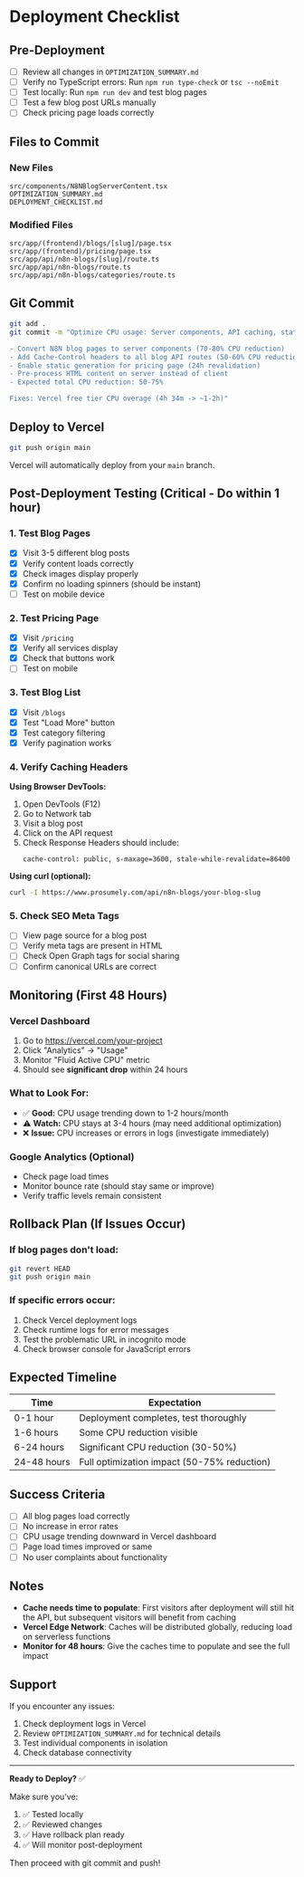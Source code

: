 # Deployment Checklist

## Pre-Deployment

- [ ] Review all changes in `OPTIMIZATION_SUMMARY.md`
- [ ] Verify no TypeScript errors: Run `npm run type-check` or `tsc --noEmit`
- [ ] Test locally: Run `npm run dev` and test blog pages
- [ ] Test a few blog post URLs manually
- [ ] Check pricing page loads correctly

## Files to Commit

### New Files

```
src/components/N8NBlogServerContent.tsx
OPTIMIZATION_SUMMARY.md
DEPLOYMENT_CHECKLIST.md
```

### Modified Files

```
src/app/(frontend)/blogs/[slug]/page.tsx
src/app/(frontend)/pricing/page.tsx
src/app/api/n8n-blogs/[slug]/route.ts
src/app/api/n8n-blogs/route.ts
src/app/api/n8n-blogs/categories/route.ts
```

## Git Commit

```bash
git add .
git commit -m "Optimize CPU usage: Server components, API caching, static generation

- Convert N8N blog pages to server components (70-80% CPU reduction)
- Add Cache-Control headers to all blog API routes (50-60% CPU reduction)
- Enable static generation for pricing page (24h revalidation)
- Pre-process HTML content on server instead of client
- Expected total CPU reduction: 50-75%

Fixes: Vercel free tier CPU overage (4h 34m -> ~1-2h)"
```

## Deploy to Vercel

```bash
git push origin main
```

Vercel will automatically deploy from your `main` branch.

## Post-Deployment Testing (Critical - Do within 1 hour)

### 1. Test Blog Pages

- [x] Visit 3-5 different blog posts
- [x] Verify content loads correctly
- [x] Check images display properly
- [x] Confirm no loading spinners (should be instant)
- [ ] Test on mobile device

### 2. Test Pricing Page

- [x] Visit `/pricing`
- [x] Verify all services display
- [x] Check that buttons work
- [ ] Test on mobile

### 3. Test Blog List

- [x] Visit `/blogs`
- [x] Test "Load More" button
- [x] Test category filtering
- [x] Verify pagination works

### 4. Verify Caching Headers

**Using Browser DevTools:**

1. Open DevTools (F12)
2. Go to Network tab
3. Visit a blog post
4. Click on the API request
5. Check Response Headers should include:
   ```
   cache-control: public, s-maxage=3600, stale-while-revalidate=86400
   ```

**Using curl (optional):**

```bash
curl -I https://www.prosumely.com/api/n8n-blogs/your-blog-slug
```

### 5. Check SEO Meta Tags

- [ ] View page source for a blog post
- [ ] Verify meta tags are present in HTML
- [ ] Check Open Graph tags for social sharing
- [ ] Confirm canonical URLs are correct

## Monitoring (First 48 Hours)

### Vercel Dashboard

1. Go to https://vercel.com/your-project
2. Click "Analytics" → "Usage"
3. Monitor "Fluid Active CPU" metric
4. Should see **significant drop** within 24 hours

### What to Look For:

- ✅ **Good:** CPU usage trending down to 1-2 hours/month
- ⚠️ **Watch:** CPU stays at 3-4 hours (may need additional optimization)
- ❌ **Issue:** CPU increases or errors in logs (investigate immediately)

### Google Analytics (Optional)

- Check page load times
- Monitor bounce rate (should stay same or improve)
- Verify traffic levels remain consistent

## Rollback Plan (If Issues Occur)

### If blog pages don't load:

```bash
git revert HEAD
git push origin main
```

### If specific errors occur:

1. Check Vercel deployment logs
2. Check runtime logs for error messages
3. Test the problematic URL in incognito mode
4. Check browser console for JavaScript errors

## Expected Timeline

| Time        | Expectation                                 |
| ----------- | ------------------------------------------- |
| 0-1 hour    | Deployment completes, test thoroughly       |
| 1-6 hours   | Some CPU reduction visible                  |
| 6-24 hours  | Significant CPU reduction (30-50%)          |
| 24-48 hours | Full optimization impact (50-75% reduction) |

## Success Criteria

- [ ] All blog pages load correctly
- [ ] No increase in error rates
- [ ] CPU usage trending downward in Vercel dashboard
- [ ] Page load times improved or same
- [ ] No user complaints about functionality

## Notes

- **Cache needs time to populate**: First visitors after deployment will still hit the API, but subsequent visitors will benefit from caching
- **Vercel Edge Network**: Caches will be distributed globally, reducing load on serverless functions
- **Monitor for 48 hours**: Give the caches time to populate and see the full impact

## Support

If you encounter any issues:

1. Check deployment logs in Vercel
2. Review `OPTIMIZATION_SUMMARY.md` for technical details
3. Test individual components in isolation
4. Check database connectivity

---

**Ready to Deploy?** ✅

Make sure you've:

1. ✅ Tested locally
2. ✅ Reviewed changes
3. ✅ Have rollback plan ready
4. ✅ Will monitor post-deployment

Then proceed with git commit and push!
